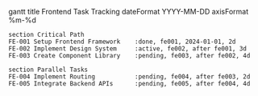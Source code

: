 gantt
    title Frontend Task Tracking
    dateFormat YYYY-MM-DD
    axisFormat %m-%d
    
    section Critical Path
    FE-001 Setup Frontend Framework    :done, fe001, 2024-01-01, 2d
    FE-002 Implement Design System     :active, fe002, after fe001, 3d
    FE-003 Create Component Library    :pending, fe003, after fe002, 4d
    
    section Parallel Tasks
    FE-004 Implement Routing           :pending, fe004, after fe003, 2d
    FE-005 Integrate Backend APIs      :pending, fe005, after fe004, 4d